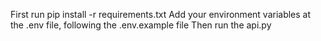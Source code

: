First run pip install -r requirements.txt
Add your environment variables at the .env file, following the .env.example file 
Then run the api.py
